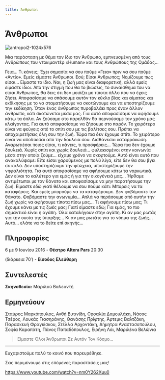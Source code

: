 ```yaml
---
title: Άνθρωποι
---
```


# Άνθρωποι

![antropoi2-1024x576](https://github.com/theatrikiopa/theatrikiopa.eu/assets/16403754/f00b6286-854b-4a5f-8b1c-164d3e5a4c9a)

Μια παράσταση με θέμα τον ίδιο τον Άνθρωπο, εμπνευσμένη από τους Aνθρώπους του ντοκιμαντέρ «Human» και τους Aνθρώπους της Ομάδας…

Γεια… Τι κάνεις; Έχει σημασία να σου πούμε «Γεια» πριν να σου πούμε «Αντίο». Εμείς είμαστε Άνθρωποι. Εσύ; Είσαι Άνθρωπος; Νομίζουμε πως είσαι… Είμαστε το ίδιο. Ναι, η ζωή μας είναι διαφορετική, αλλά εμείς είμαστε ίδιοι. Από την στιγμή που θα το βιώσεις, το συναίσθημα του να είσαι Άνθρωπος, θα δεις ότι δεν μοιάζει με τίποτα άλλο που να έχεις ζήσει. Αποφασίσαμε να σπάσουμε αυτόν τον κύκλο βίας και αίματος και εκδίκησης με το να σταματήσουμε να σκοτώνουμε και να υποστηρίζουμε την εκδίκηση. Όταν ένας άνθρωπος πυροβολάει προς έναν άλλον άνθρωπο, κάτι σκοτώνεται μέσα μας. Για αυτό αποφασίσαμε να αφήσουμε κάτω τα όπλα. Αν ζούσαμε στο παρελθόν θα περνούσαμε τον χρόνο μας κλαίγοντας. Για αυτό αποφασίσαμε να ζήσουμε στο παρόν. Το χειρότερο είναι να φεύγεις από το σπίτι σου με τις βαλίτσες σου. Πρέπει να αποχαιρετήσεις όλη σου την ζωή. Τώρα πια δεν έχουμε σπίτι. Το χειρότερο είναι να απολύεσαι από την δουλειά σου. Αισθάνεσαι καταρράκωση. Αναρωτιέσαι ποιος είσαι, τι κάνεις, τι προσφέρεις… Τώρα πια δεν έχουμε δουλειά. Χωρίς σπίτι και χωρίς δουλειά… φυλακισμένοι στην κοινωνία μέσα στην οποία ζούμε… είχαμε χρόνο να σκεφτούμε. Αυτό είναι αυτό που ανακαλύψαμε: Είτε είσαι χαρούμενος με πολύ λίγα, είτε δεν θα σου βγει σε καλό. Δεν υποστηρίζουμε την φτώχεια, υποστηρίζουμε την νηφαλιότητα. Για αυτό αποφασίσαμε να αφήσουμε κάτω τα ναρκωτικά. Δεν είναι το καλύτερο για εμάς ή για την οικογένειά μας… Ήρθαμε αντιμέτωποι με τον θάνατο και αποφασίσαμε να μην παρατήσουμε την ζωή. Είμαστε εδώ γιατί θέλουμε να σου πούμε κάτι: Μπορείς να τα καταφέρεις. Και εμείς μπορούμε να τα καταφέρουμε. Δεν φοβόμαστε τον θάνατο. Φοβόμαστε την ανωνυμία… Απλά να περάσουμε από αυτήν την ζωή χωρίς να αφήσουμε τίποτα πίσω μας… Τι αφήνουμε πίσω μας; Τι έχουμε κάνει με τις ζωές μας; Γιατί είμαστε εδώ; Για εμάς, το πιο σημαντικό είναι η αγάπη. Όλα καταλήγουν στην αγάπη. Κι αν μας ρωτάς για την ουσία της ύπαρξης… Κι αν μας ρωτάτε για το νόημα της ζωής… Αυτό… ελάτε να το δείτε επί σκηνής…

## Πληροφορίες
6 με 9 Ιουνίου 2016 - **Θέατρο Altera Pars** 20:30

(διάρκεια 70′) - **Είσοδος Ελεύθερη**

## Συντελεστές
**Σκηνοθεσία:** Μαριλού Βαλεοντή

## Ερμηνεύουν
Σταύρος Μαρκόπουλος, Ανθή Βυτινίδη, Ορσαλία Δαμουλάκη, Νάσος Τσέρος, Λουκάς Γιασηράνης, Θανάσης Πρίφτης, Άρτεμις Βαλτζάκη, Παρασκευή Φραγκίσκου, Στέλλα Αρχοντάκη, Δήμητρα Αναστασοπούλου, Σοφία Καραπάτη, Πάνος Παπαδόπουλος, Ειρήνη Λάι, Μαριλένα Βελώνια

> Είμαστε Όλοι Άνθρωποι Σε Αυτόν Τον Κόσμο…

***

Ευχαριστούμε πολύ το κοινό που παρευρέθηκε.

Σας περιμένουμε στις επόμενες παραστάσεις μας!

https://www.youtube.com/watch?v=nm0Y262Xuu0
